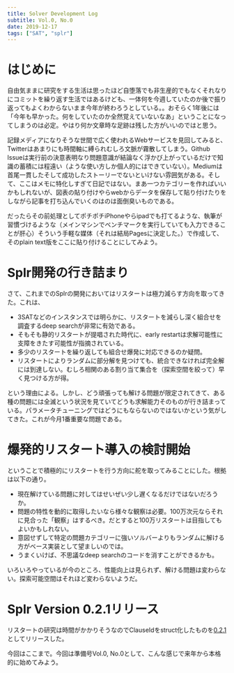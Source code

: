 ```yaml
---
title: Solver Development Log
subtitle: Vol.0, No.0
date: 2019-12-17
tags: ["SAT", "splr"]
---
```


# はじめに
自由気ままに研究をする生活は思ったほど自堕落でも非生産的でもなくそれなりにコミットを繰り返す生活ではあるけども、一体何を今週していたのか後で振り返ってもよくわからないまま今年が終わろうとしている。。おそらく1年後には「今年も早かった。何をしていたのか全然覚えていないなあ」ということになってしまうのは必定。やはり何か文章時な足跡は残した方がいいのではと思う。

記録メディアになりそうな世間で広く使われるWebサービスを見回してみると、Twitterはあまりにも時間軸に縛られむしろ文脈が霧散してしまう。Github Issueは実行前の決意表明なり問題意識が結論なく浮かび上がっているだけで知識の蓄積には程遠い（ような使い方しか個人的にはできていない）。Mediumは首尾一貫したそして成功したストーリーでないといけない雰囲気がある。そして、ここはメモに特化しすぎて日記ではない。まあ一つカテゴリーを作ればいいかもしれないが、図表の貼り付けやらwebからデータを保存して貼り付けたりをしながら記事を打ち込んでいくのはのは面倒臭いものである。

だったらその前処理としてポチポチiPhoneやらipadでも打てるような、執筆が習慣づけるような（メインマシンでベンチマークを実行していても入力できることが肝心）そういう手軽な媒体（それは結局Pagesに決定した。）で作成して、そのplain text版をここに貼り付けることにしてみよう。

# Splr開発の行き詰まり

さて、これまでのSplrの開発においてはリスタートは極力減らす方向を取ってきた。これは、

- 3SATなどのインスタンスでは明らかに、リスタートを減らし深く組合せを調査するdeep searchが非常に有効である。
- そもそも静的リスタートが提唱された時代に、early restartは求解可能性に支障をきたす可能性が指摘されている。
- 多少のリスタートを繰り返しても組合せ爆発に対応できるのか疑問。
- リスタートによりランダムに部分解を見つけても、統合できなければ完全解には到達しない。むしろ相関のある割り当て集合を（探索空間を絞って）早く見つける方が得。

という理由による。しかし、どう頑張っても解ける問題が限定されてきて、ある種の問題には全滅という状況を見ていてどうも求解能力そのものが行き詰まっている。パラメータチューニングではどうにもならないのではないかという気がしてきた。これが今月1番重要な問題である。

# 爆発的リスタート導入の検討開始

ということで積極的にリスタートを行う方向に舵を取ってみることにした。根拠は以下の通り。

- 現在解けている問題に対してはせいぜい少し遅くなるだけではないだろうか。
- 問題の特性を動的に取得したいなら様々な観察は必要。100万次元ならそれに見合った「観察」はするべき。だとすると100万リスタートは目指してもよいかもしれない。
- 意図せずして特定の問題カテゴリーに強いソルバーよりもランダムに解ける方がベース実装として望ましいのでは。
- うまくいけば、不思議なdeep searchのコードを消すことができるかも。

いろいろやっているが今のところ、性能向上は見られず、解ける問題は変わらない。探索可能空間はそれほど変わらないようだ。

# Splr Version 0.2.1リリース

リスタートの研究は時間がかかりそうなのでClauseIdをstruct化したものを[0.2.1](https://github.com/shnarazk/splr/releases/tag/splr-0.2.1)としてリリースした。

今回はここまで。今回は準備号Vol.0, No.0として、こんな感じで来年から本格的に始めてみよう。
